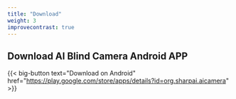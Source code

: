 ```yaml
---
title: "Download"
weight: 3
improvecontrast: true
---
```


## Download AI Blind Camera Android APP


{{< big-button text="Download on Android" href="https://play.google.com/store/apps/details?id=org.sharpai.aicamera" >}}


